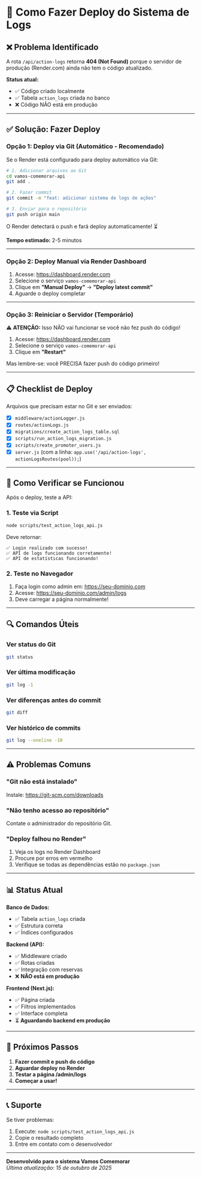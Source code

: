 # 🚀 Como Fazer Deploy do Sistema de Logs

## ❌ Problema Identificado

A rota `/api/action-logs` retorna **404 (Not Found)** porque o servidor de produção (Render.com) ainda não tem o código atualizado.

**Status atual:**
- ✅ Código criado localmente
- ✅ Tabela `action_logs` criada no banco
- ❌ Código NÃO está em produção

---

## ✅ Solução: Fazer Deploy

### Opção 1: Deploy via Git (Automático - Recomendado)

Se o Render está configurado para deploy automático via Git:

```bash
# 1. Adicionar arquivos ao Git
cd vamos-comemorar-api
git add .

# 2. Fazer commit
git commit -m "feat: adicionar sistema de logs de ações"

# 3. Enviar para o repositório
git push origin main
```

O Render detectará o push e fará deploy automaticamente! ⏳

**Tempo estimado:** 2-5 minutos

---

### Opção 2: Deploy Manual via Render Dashboard

1. Acesse: https://dashboard.render.com
2. Selecione o serviço `vamos-comemorar-api`
3. Clique em **"Manual Deploy"** → **"Deploy latest commit"**
4. Aguarde o deploy completar

---

### Opção 3: Reiniciar o Servidor (Temporário)

⚠️ **ATENÇÃO:** Isso NÃO vai funcionar se você não fez push do código!

1. Acesse: https://dashboard.render.com
2. Selecione o serviço `vamos-comemorar-api`
3. Clique em **"Restart"**

Mas lembre-se: você PRECISA fazer push do código primeiro!

---

## 📋 Checklist de Deploy

Arquivos que precisam estar no Git e ser enviados:

- [x] `middleware/actionLogger.js`
- [x] `routes/actionLogs.js`
- [x] `migrations/create_action_logs_table.sql`
- [x] `scripts/run_action_logs_migration.js`
- [x] `scripts/create_promoter_users.js`
- [x] `server.js` (com a linha: `app.use('/api/action-logs', actionLogsRoutes(pool));`)

---

## 🧪 Como Verificar se Funcionou

Após o deploy, teste a API:

### 1. Teste via Script
```bash
node scripts/test_action_logs_api.js
```

Deve retornar:
```
✅ Login realizado com sucesso!
✅ API de logs funcionando corretamente!
✅ API de estatísticas funcionando!
```

### 2. Teste no Navegador

1. Faça login como admin em: https://seu-dominio.com
2. Acesse: https://seu-dominio.com/admin/logs
3. Deve carregar a página normalmente!

---

## 🔍 Comandos Úteis

### Ver status do Git
```bash
git status
```

### Ver última modificação
```bash
git log -1
```

### Ver diferenças antes do commit
```bash
git diff
```

### Ver histórico de commits
```bash
git log --oneline -10
```

---

## ⚠️ Problemas Comuns

### "Git não está instalado"
Instale: https://git-scm.com/downloads

### "Não tenho acesso ao repositório"
Contate o administrador do repositório Git.

### "Deploy falhou no Render"
1. Veja os logs no Render Dashboard
2. Procure por erros em vermelho
3. Verifique se todas as dependências estão no `package.json`

---

## 📊 Status Atual

**Banco de Dados:**
- ✅ Tabela `action_logs` criada
- ✅ Estrutura correta
- ✅ Índices configurados

**Backend (API):**
- ✅ Middleware criado
- ✅ Rotas criadas
- ✅ Integração com reservas
- ❌ **NÃO está em produção**

**Frontend (Next.js):**
- ✅ Página criada
- ✅ Filtros implementados
- ✅ Interface completa
- ⏳ **Aguardando backend em produção**

---

## 🎯 Próximos Passos

1. **Fazer commit e push do código**
2. **Aguardar deploy no Render**
3. **Testar a página /admin/logs**
4. **Começar a usar!**

---

## 📞 Suporte

Se tiver problemas:
1. Execute: `node scripts/test_action_logs_api.js`
2. Copie o resultado completo
3. Entre em contato com o desenvolvedor

---

**Desenvolvido para o sistema Vamos Comemorar**  
*Última atualização: 15 de outubro de 2025*

